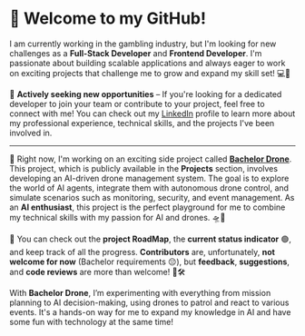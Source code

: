 # 👋 Welcome to my GitHub!

I am currently working in the gambling industry, but I'm looking for new challenges as a **Full-Stack Developer** and **Frontend Developer**. I'm passionate about building scalable applications and always eager to work on exciting projects that challenge me to grow and expand my skill set! 💻🚀

📢 **Actively seeking new opportunities** – If you're looking for a dedicated developer to join your team or contribute to your project, feel free to connect with me! You can check out my [LinkedIn](https://www.linkedin.com/in/maciek-opozda/) profile to learn more about my professional experience, technical skills, and the projects I've been involved in.

---

🚀 Right now, I'm working on an exciting side project called **[Bachelor Drone](https://github.com/maciek30-byte/Bachelor-Drone-Project)**. This project, which is publicly available in the **Projects** section, involves developing an AI-driven drone management system. The goal is to explore the world of AI agents, integrate them with autonomous drone control, and simulate scenarios such as monitoring, security, and event management. As an **AI enthusiast**, this project is the perfect playground for me to combine my technical skills with my passion for AI and drones. 🛸🤖

🚀 You can check out the **project RoadMap**, the **current status indicator** 🟢, and keep track of all the progress. **Contributors** are, unfortunately, **not welcome for now** (Bachelor requirements 😔), but **feedback**, **suggestions**, and **code reviews** are more than welcome! 💬🛠️

With **Bachelor Drone**, I’m experimenting with everything from mission planning to AI decision-making, using drones to patrol and react to various events. It's a hands-on way for me to expand my knowledge in AI and have some fun with technology at the same time!


